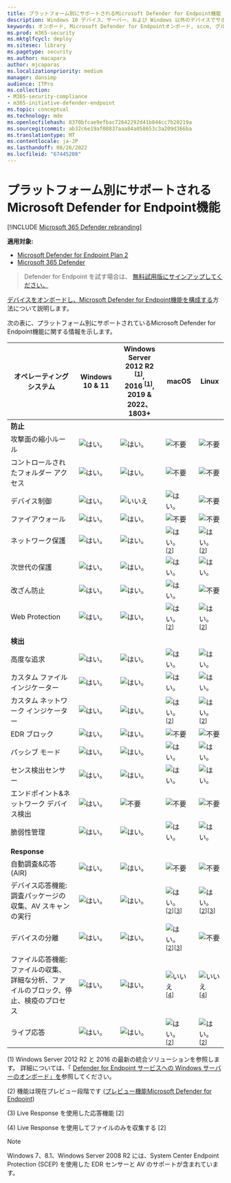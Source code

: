 ```yaml
---
title: プラットフォーム別にサポートされるMicrosoft Defender for Endpoint機能
description: Windows 10 デバイス、サーバー、および Windows 以外のデバイスでサポートされているMicrosoft Defender for Endpoint機能について説明します。
keywords: オンボード, Microsoft Defender for Endpointオンボード, sccm, グループ ポリシー, mdm, ローカル スクリプト, 検出テスト
ms.prod: m365-security
ms.mktglfcycl: deploy
ms.sitesec: library
ms.pagetype: security
ms.author: macapara
author: mjcaparas
ms.localizationpriority: medium
manager: dansimp
audience: ITPro
ms.collection:
- M365-security-compliance
- m365-initiative-defender-endpoint
ms.topic: conceptual
ms.technology: mde
ms.openlocfilehash: 8370bfcae9efbac72642292d41b844cc7b20219a
ms.sourcegitcommit: ab32c6e19af08837aaa84a058653c3a209d366ba
ms.translationtype: MT
ms.contentlocale: ja-JP
ms.lasthandoff: 08/26/2022
ms.locfileid: "67445208"
---
```

# <a name="supported-microsoft-defender-for-endpoint-capabilities-by-platform"></a>プラットフォーム別にサポートされるMicrosoft Defender for Endpoint機能

[!INCLUDE [Microsoft 365 Defender rebranding](../../includes/microsoft-defender.md)]

**適用対象:**
- [Microsoft Defender for Endpoint Plan 2](https://go.microsoft.com/fwlink/p/?linkid=2154037)
- [Microsoft 365 Defender](https://go.microsoft.com/fwlink/?linkid=2118804)

> Defender for Endpoint を試す場合は、 [無料試用版にサインアップしてください。](https://signup.microsoft.com/create-account/signup?products=7f379fee-c4f9-4278-b0a1-e4c8c2fcdf7e&ru=https://aka.ms/MDEp2OpenTrial?ocid=docs-wdatp-onboardconfigure-abovefoldlink)

[デバイスをオンボードし、Microsoft Defender for Endpoint機能を構成する](onboard-configure.md)方法について説明します。

次の表に、プラットフォーム別にサポートされているMicrosoft Defender for Endpoint機能に関する情報を示します。

|オペレーティング システム  |Windows 10 & 11  |Windows Server 2012 R2 <sup>[[1](#fn1)]</sup>, <br> 2016 <sup>[[1](#fn1)]</sup>, <br> 2019 & 2022、 <br> 1803+ |macOS |Linux| 
|---------|---------|---------|---------|---------|
|**防止**    |         |         |         |         | 
|攻撃面の縮小ルール     | ![はい。](images/svg/check-yes.svg)        | ![はい。](images/svg/check-yes.svg)     |  ![不要](images/svg/check-no.svg)       |  ![不要](images/svg/check-no.svg)        |
|コントロールされたフォルダー アクセス     | ![はい。](images/svg/check-yes.svg)        | ![はい。](images/svg/check-yes.svg)    |  ![不要](images/svg/check-no.svg)       |  ![不要](images/svg/check-no.svg)        |
|デバイス制御     | ![はい。](images/svg/check-yes.svg)        | ![いいえ](images/svg/check-no.svg)   |  ![はい。](images/svg/check-yes.svg)       |  ![不要](images/svg/check-no.svg)        |  
|ファイアウォール      | ![はい。](images/svg/check-yes.svg)        | ![はい。](images/svg/check-yes.svg)    |  ![不要](images/svg/check-no.svg)       |  ![不要](images/svg/check-no.svg)        |
|ネットワーク保護      | ![はい。](images/svg/check-yes.svg)        | ![はい。](images/svg/check-yes.svg)   |  ![はい。](images/svg/check-yes.svg) <sup>[[2](#fn2)]</sup>       |  ![はい。](images/svg/check-yes.svg) <sup>[[2](#fn2)]</sup>        |
|次世代の保護       | ![はい。](images/svg/check-yes.svg)        | ![はい。](images/svg/check-yes.svg)  |  ![はい。](images/svg/check-yes.svg)       |  ![はい。](images/svg/check-yes.svg)         |
|改ざん防止        | ![はい。](images/svg/check-yes.svg)        | ![はい。](images/svg/check-yes.svg)  |  ![はい。](images/svg/check-yes.svg)       |  ![不要](images/svg/check-no.svg)         |
|Web Protection       | ![はい。](images/svg/check-yes.svg)        | ![はい。](images/svg/check-yes.svg)     |  ![はい。](images/svg/check-yes.svg) <sup>[[2](#fn2)]</sup>       |  ![はい。](images/svg/check-yes.svg) <sup>[[2](#fn2)]</sup>        |
||||||
|**検出**     |         |         |         |       |
|高度な追求        | ![はい。](images/svg/check-yes.svg)        | ![はい。](images/svg/check-yes.svg) |  ![はい。](images/svg/check-yes.svg)       |  ![はい。](images/svg/check-yes.svg)         |
|カスタム ファイル インジケーター         | ![はい。](images/svg/check-yes.svg)        | ![はい。](images/svg/check-yes.svg)  |  ![はい。](images/svg/check-yes.svg)       |  ![はい。](images/svg/check-yes.svg)         |
|カスタム ネットワーク インジケーター        | ![はい。](images/svg/check-yes.svg)        | ![はい。](images/svg/check-yes.svg)  |  ![はい。](images/svg/check-yes.svg) <sup>[[2](#fn2)]</sup>       |  ![はい。](images/svg/check-yes.svg) <sup>[[2](#fn2)]</sup>        |
|EDR ブロック       | ![はい。](images/svg/check-yes.svg)        | ![はい。](images/svg/check-yes.svg)  |  ![不要](images/svg/check-no.svg)       |  ![不要](images/svg/check-no.svg)        |
|パッシブ モード          | ![はい。](images/svg/check-yes.svg)        | ![はい。](images/svg/check-yes.svg)  |  ![はい。](images/svg/check-yes.svg)       |  ![はい。](images/svg/check-yes.svg)         |
|センス検出センサー          | ![はい。](images/svg/check-yes.svg)        | ![はい。](images/svg/check-yes.svg)   |  ![はい。](images/svg/check-yes.svg)       |  ![はい。](images/svg/check-yes.svg)         |
|エンドポイント&ネットワーク デバイス検出      | ![はい。](images/svg/check-yes.svg)        | ![不要](images/svg/check-no.svg)  |  ![不要](images/svg/check-no.svg)       |  ![不要](images/svg/check-no.svg)        |
|脆弱性管理          | ![はい。](images/svg/check-yes.svg)        | ![はい。](images/svg/check-yes.svg) |  ![はい。](images/svg/check-yes.svg)       |  ![はい。](images/svg/check-yes.svg)         |
||||||
|**Response**     |         |         |         ||
|自動調査&応答 (AIR)        | ![はい。](images/svg/check-yes.svg)        | ![はい。](images/svg/check-yes.svg)  |  ![不要](images/svg/check-no.svg)       |  ![不要](images/svg/check-no.svg)        |
|デバイス応答機能: 調査パッケージの収集、AV スキャンの実行        | ![はい。](images/svg/check-yes.svg)        | ![はい。](images/svg/check-yes.svg)   |  ![はい。](images/svg/check-yes.svg) <sup>[[2](#fn2)][[3](#fn3)]</sup>       |  ![はい。](images/svg/check-yes.svg) <sup>[[2](#fn2)][[3](#fn3)]</sup>        |
|デバイスの分離        | ![はい。](images/svg/check-yes.svg)        | ![はい。](images/svg/check-yes.svg)   |  ![はい。](images/svg/check-yes.svg) <sup>[[2](#fn2)][[3](#fn3)]</sup>       |  ![不要](images/svg/check-no.svg)    |
|ファイル応答機能: ファイルの収集、詳細な分析、ファイルのブロック、停止、検疫のプロセス        | ![はい。](images/svg/check-yes.svg)        | ![はい。](images/svg/check-yes.svg)   |  ![いいえ](images/svg/check-no.svg) <sup>[[4](#fn4)]</sup>      |  ![いいえ](images/svg/check-no.svg) <sup>[[4](#fn4)]</sup>    |
|ライブ応答       | ![はい。](images/svg/check-yes.svg)        | ![はい。](images/svg/check-yes.svg) |  ![はい。](images/svg/check-yes.svg) <sup>[[2](#fn2)]</sup>       |  ![はい。](images/svg/check-yes.svg) <sup>[[2](#fn2)]</sup>        |


(<a id="fn1">1</a>) Windows Server 2012 R2 と 2016 の最新の統合ソリューションを参照します。 詳細については、「 [Defender for Endpoint サービスへの Windows サーバーのオンボード」を](configure-server-endpoints.md)参照してください。

(<a id="fn2">2</a>) 機能は現在プレビュー段階です ([プレビュー機能Microsoft Defender for Endpoint](preview.md)) 

(<a id="fn3">3</a>) Live Response を使用した応答機能 [2] 

(<a id="fn4">4</a>) Live Response を使用してファイルのみを収集する [2]  
>[!NOTE]
>Windows 7、8.1、Windows Server 2008 R2 には、System Center Endpoint Protection (SCEP) を使用した EDR センサーと AV のサポートが含まれています。

